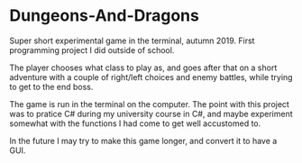 # Dungeons-And-Dragons
Super short experimental game in the terminal, autumn 2019. First programming project I did outside of school.

The player chooses what class to play as, and goes after that on a short adventure with a couple of
right/left choices and enemy battles, while trying to get to the end boss.

The game is run in the terminal on the computer. The point with this project was to pratice C# during
my university course in C#, and maybe experiment somewhat with the functions I had come to get well accustomed to.

In the future I may try to make this game longer, and convert it to have a GUI.
